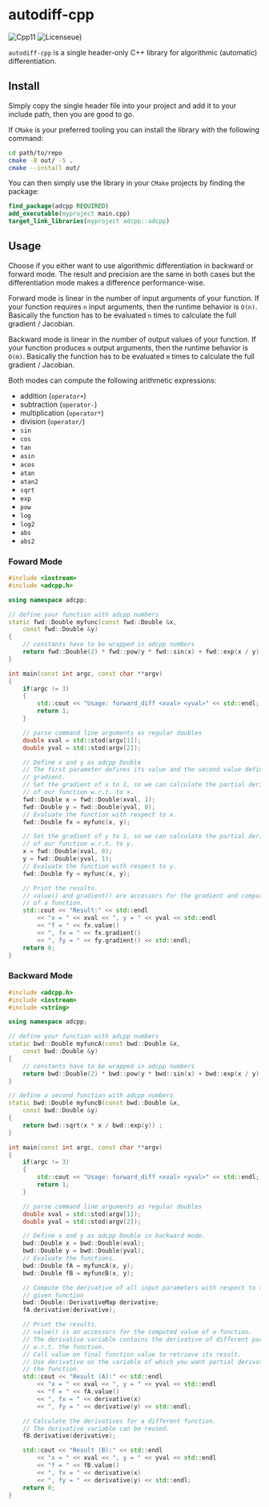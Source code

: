# autodiff-cpp

![Cpp11](https://img.shields.io/badge/C%2B%2B-11-blue.svg)
![License](https://img.shields.io/packagist/l/doctrine/orm.svg)ue)

```autodiff-cpp``` is a single header-only C++ library for algorithmic (automatic)
differentiation.

## Install

Simply copy the single header file into your project and add it to your include path, then you are
good to go.

If `CMake` is your preferred tooling you can install the library with the following command:

```bash
cd path/to/repo
cmake -B out/ -S .
cmake --install out/
```

You can then simply use the library in your `CMake` projects by finding the package:

```cmake
find_package(adcpp REQUIRED)
add_executable(myproject main.cpp)
target_link_libraries(myproject adcpp::adcpp)
```

## Usage

Choose if you either want to use algorithmic differentiation in backward
or forward mode. The result and precision are the same in both cases but
the differentiation mode makes a difference performance-wise.

Forward mode is linear in the number of input arguments of your function.
If your function requires ```n``` input arguments, then the runtime behavior
is ```O(n)```. Basically the function has to be evaluated ```n``` times to
calculate the full gradient / Jacobian.

Backward mode is linear in the number of output values of your function.
If your function produces ```m``` output arguments, then the runtime behavior
is ```O(m)```. Basically the function has to be evaluated ```m``` times to
calculate the full gradient / Jacobian.

Both modes can compute the following arithmetic expressions:

* addition (```operator+```)
* subtraction (```operator-```)
* multiplication (```operator*```)
* division (```operator/```)
* ```sin```
* ```cos```
* ```tan```
* ```asin```
* ```acos```
* ```atan```
* ```atan2```
* ```sqrt```
* ```exp```
* ```pow```
* ```log```
* ```log2```
* ```abs```
* ```abs2```

### Foward Mode

```cpp
#include <iostream>
#include <adcpp.h>

using namespace adcpp;

// define your function with adcpp numbers
static fwd::Double myfunc(const fwd::Double &x,
    const fwd::Double &y)
{
    // constants have to be wrapped in adcpp numbers
    return fwd::Double(2) * fwd::pow(y * fwd::sin(x) + fwd::exp(x / y), 2);
}

int main(const int argc, const char **argv)
{
    if(argc != 3)
    {
        std::cout << "Usage: forward_diff <xval> <yval>" << std::endl;
        return 1;
    }

    // parse command line arguments as regular doubles
    double xval = std::stod(argv[1]);
    double yval = std::stod(argv[2]);

    // Define x and y as adcpp Double
    // The first parameter defines its value and the second value defines its
    // gradient.
    // Set the gradient of x to 1, so we can calculate the partial derivative
    // of our function w.r.t. to x.
    fwd::Double x = fwd::Double(xval, 1);
    fwd::Double y = fwd::Double(yval, 0);
    // Evaluate the function with respect to x.
    fwd::Double fx = myfunc(x, y);

    // Set the gradient of y to 1, so we can calculate the partial derivative
    // of our function w.r.t. to y.
    x = fwd::Double(xval, 0);
    y = fwd::Double(yval, 1);
    // Evaluate the function with respect to y.
    fwd::Double fy = myfunc(x, y);

    // Print the results.
    // value() and gradient() are accessors for the gradient and computed value
    // of a function.
    std::cout << "Result:" << std::endl
        << "x = " << xval << ", y = " << yval << std::endl
        << "f = " << fx.value()
        << ", fx = " << fx.gradient()
        << ", fy = " << fy.gradient() << std::endl;
    return 0;
}
```

### Backward Mode

```cpp
#include <adcpp.h>
#include <iostream>
#include <string>

using namespace adcpp;

// define your function with adcpp numbers
static bwd::Double myfuncA(const bwd::Double &x,
    const bwd::Double &y)
{
    // constants have to be wrapped in adcpp numbers
    return bwd::Double(2) * bwd::pow(y * bwd::sin(x) + bwd::exp(x / y), 2);
}

// define a second function with adcpp numbers
static bwd::Double myfuncB(const bwd::Double &x,
    const bwd::Double &y)
{
    return bwd::sqrt(x * x / bwd::exp(y)) ;
}

int main(const int argc, const char **argv)
{
    if(argc != 3)
    {
        std::cout << "Usage: forward_diff <xval> <yval>" << std::endl;
        return 1;
    }

    // parse command line arguments as regular doubles
    double xval = std::stod(argv[1]);
    double yval = std::stod(argv[2]);

    // Define x and y as adcpp Double in backward mode.
    bwd::Double x = bwd::Double(xval);
    bwd::Double y = bwd::Double(yval);
    // Evaluate the functions.
    bwd::Double fA = myfuncA(x, y);
    bwd::Double fB = myfuncB(x, y);

    // Compute the derivative of all input parameters with respect to the
    // given function
    bwd::Double::DerivativeMap derivative;
    fA.derivative(derivative);

    // Print the results.
    // value() is an accessors for the computed value of a function.
    // The derivative variable contains the derivative of different parameters
    // w.r.t. the function.
    // Call value on final function value to retrieve its result.
    // Use derivative on the variable of which you want partial derivatives for
    // the function.
    std::cout << "Result (A):" << std::endl
        << "x = " << xval << ", y = " << yval << std::endl
        << "f = " << fA.value()
        << ", fx = " << derivative(x)
        << ", fy = " << derivative(y) << std::endl;

    // Calculate the derivatives for a different function.
    // The derivative variable can be reused.
    fB.derivative(derivative);

    std::cout << "Result (B):" << std::endl
        << "x = " << xval << ", y = " << yval << std::endl
        << "f = " << fB.value()
        << ", fx = " << derivative(x)
        << ", fy = " << derivative(y) << std::endl;
    return 0;
}
```
